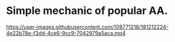 # Simple mechanic of popular AA.

https://user-images.githubusercontent.com/108771218/181212224-4e22b78e-f3dd-4ce6-9cc9-7042979a5aca.mp4

